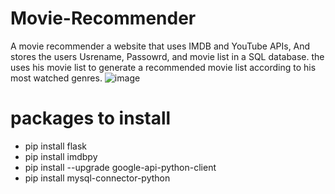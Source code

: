 # Movie-Recommender
A movie recommender a website that uses IMDB and YouTube APIs, And stores the users Usrename, Passowrd, and movie list in a SQL database. the uses his movie list to generate a recommended movie list according to his most watched genres.
![image](https://user-images.githubusercontent.com/97995173/215014937-91e47e81-62c0-438d-8221-45119b5b36ff.png)


# packages to install 
- pip install flask
- pip install imdbpy
- pip install --upgrade google-api-python-client
- pip install mysql-connector-python


